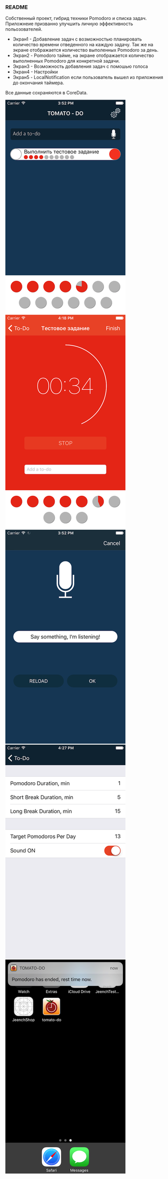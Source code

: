 ### README

Собственный проект, гибрид техники Pomodoro и списка задач. Приложнеие призванно улучшить личную эффективность польозователей.

* Экран1 - Добавление задач с возможностью планировать количество времени отведенного на каждую задачу. Так же на экране отображается количество выполенных Pomodoro за день. 
* Экран2 - Pomodoro тайме, на экране отображается количество выполненных Pomodoro для конкретной задачи. 
* Экран3 - Возможность добавления задач с помошью голоса
* Экран4 - Настройки
* Экран5 - LocalNotification если пользователь вышел из приложения до окончания таймера.

Все данные сохраняются в CoreData.

![Первый экран](https://raw.githubusercontent.com/ivkis/tomato-do/master/screenshots/screen1.png "Первый экран")
![Второй экран](https://raw.githubusercontent.com/ivkis/tomato-do/master/screenshots/screen2.png "Второй экран")
![Третий экран](https://raw.githubusercontent.com/ivkis/tomato-do/master/screenshots/screen3.png "Третий экран")
![Четвертый экран](https://raw.githubusercontent.com/ivkis/tomato-do/master/screenshots/screen4.png "Четвертый экран")
![Пятый экран](https://raw.githubusercontent.com/ivkis/tomato-do/master/screenshots/screen5.png "Пятый экран")
